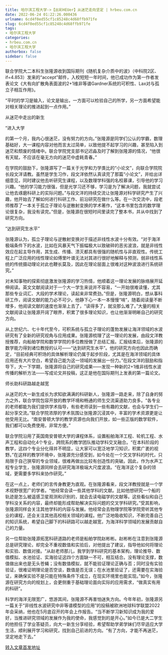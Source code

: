 ```yaml
---
title: 哈尔滨工程大学->【出彩HEUer】从迷茫走向坚定 | hrbeu.com.cn
date: 2022-06-24 01:22:26.000436
urlname: 6cd4f0ed55cf1c85248c4d68ffb971fe
slug: 6cd4f0ed55cf1c85248c4d68ffb971fe
tags: 
- 哈尔滨工程大学
categories:
- hrbeu.com.cn
- 哈尔滨工程大学
authorbox: false
sidebar: false
---
```

联合学院大二本科生张隆源收到国际期刊《随机复杂介质中的波》（中科院2区、if=4.853）发来的“accept”邮件，入校短短一年时间，他已成功作为第一作者发表论文《大有向扩散角表面波的2+1维非等谱Gardner系统的可积性、Lax对与孤立子相互作用》。

“平时的学习是输入，论文是输出，一方面可以检验自己的所学，另一方面希望能对相关理论的推进起到一点作用。”

从迷茫中走出的新生

“进入大学
<!--more-->
的第一个月，我内心很迷茫，没有努力的方向。”张隆源是同学们公认的学霸，数理基础好，大一课程内容对他而言太过简单，以致他提不起学习的兴趣，甚至陷入到迷茫和颓废的情绪中。联合学院党支部书记迟淼及时了解到张隆源的情况，“他很有天赋，不应该在毫无方向的迷茫中虚耗青春。”

在学院的鼓励下，张隆源写了一篇关于光学和力学类比的“小论文”，向联合学院院长段文洋请教。虽然是学生习作，段文洋依然认真读完了那篇“小论文”，并给出详细意见，同时建议他去听研究生课程，以及数理学科强的名校慕课，引导他的学习兴趣。“他的学习能力很强，但是光学习还不够，学习是为了解决问题，我就尝试让他去琢磨科研上的实际问题。”与段文洋的持续交流让张隆源对科学研究产生了兴趣，他开始去了解如何进行科研工作、前沿研究在做什么等。在一次交流中，段老师推荐了一本关于孤立子理论与逆散射变换的学术著作，“这本书里包含的数学理论很复杂，我没有读完。”但是，张隆源在很短时间里读完了整本书，并从中找到了研究方向。

“达到研究生水平”

张隆源认为，孤立子理论与逆散射变换对于描述非线性水波十分有效。“对于海洋极端条件下的水波，比如在风暴天气下振幅极大以致破碎的恶劣波浪，就是非线性效应在起主导作用，其生成、传播、溃灭都具有很强的随机性与非直观性。传统工程上广泛应用的线性理论如傅里叶谱无法对其进行很好地解释与预测，弱非线性系统的传统摄动理论对此也鞭长莫及，因此在理论层面上很难对这种波浪进行系统研究。”

对未知事物的探索彻底激发张隆源的学习热情，他顺着这一理论发展的脉络展开延伸阅读。英文文献阅读对于一个大一学生来说并不容易，“一开始很难读懂，尤其那些专业词汇、大段的学术理论，读起来非常费劲。”但是，张隆源明白，想从事科研工作，阅读文献的能力必不可少。他静下心一本一本慢慢“啃”，随着阅读量不断增多，他阅读文献的速度也渐渐上去了，“读得多了，就没那么难了。”大量的相关文献阅读让张隆源开阔了眼界，积累了很多理论知识，也让他渐渐明晰自己的研究方向。

从上世纪六、七十年代至今，可积系统与孤立子理论的蓬勃发展让海洋领域的水波研究有了全新的研究视角与应用成果。张隆源梳理了这一理论的发展，由段文洋教授推荐，向船舶学院和数学学院的多位教授做了总结汇报。汇报结束后，张隆源的数学能力得到诸位教授的认可——“达到研究生水平”。他的研究方向也因此而确定，“目前经典可积场的具体解析理论仍属于起步阶段，尤其是在海洋领域的具体应用还有大片空白，希望自己能为这一领域的发展出一份力。”在段文洋的鼓励和指导下，大一下学期，张隆源将自己的研究成果——发现一种新的2+1维非线性水波传播的解析方法——写成论文并投稿，这正是他在国际期刊上发表的第一篇论文。

师长助科研路越走越宽

从迷茫的大一新生成长为求知欲满满的科研新人，张隆源一路走来，除了自身的努力之外，联合学院包容开放的教学环境和畅通的师生交流渠道助力良多。“各专业的老师都能为我们提供学术指导，有些老师读到一些有趣的文献，也会与学生们一起分享交流。”联合学院浓厚的学术氛围让张隆源沉浸其中，丰富的学术资源更是让他受用无比。“南安普顿大学的教学资源也向我们开放，如一些正版的数学软件，我们都可以免费使用，非常方便。”

联合学院沿用了英国南安普顿大学的课程体系，设置船舶海洋工程、轮机工程、水声工程和自动化4个专业，跨院系的教学团队推动学科交叉融合。“在本科阶段的教学，这四个专业分化得并不明显，让大家可以宽泛地学习知识，积累广袤的视野。”在这样的教学环境中，张隆源充分感受到，如今处在一个交叉学科的时代，只局限于自己狭窄的专业领域，很难再做出比较有创造性的突破。因此，作为水声工程专业学生，张隆源同样会去研究海洋极端大尺度波浪。“在海洋这个复杂的领域，更需要多学科来协作研究。”

在这一点上，老师们的言传身教更为直观。在张隆源看来，段文洋教授就是一个学术视野很宽广的学者。“他经常会读一些其他学科的文献。比如他想研究一个船的轨迹是怎么被遥感卫星观测和识别的，就会去读电磁学的文献等。这些看似和自己学科没关系的内容，最终却能形成帮助解决实际问题的交叉学科研究。”受其影响，张隆源同样会关注其他学科的内容与发展。他经常会去物理学院等学院旁听其他专业的课程，还会关注其他高校相关领域的课程。他广泛地吸收知识，不断完善自己的知识系统，希望自己脚下的科研路可以越走越宽，为海洋科学领域的发展贡献自己的力量。

另一位帮助张隆源拓宽科研道路的老师是船舶学院赵彬彬。赵彬彬在注意到张隆源总是研究理论，却完全不重视数值和实验后，对他提出了建议，指导他如何将理论和实验、数值对接。“从赵老师那儿，我学到学科研究的基本架构，理论推导、数值模拟、水池验证、实海验证这四个方面缺一不可，相互结合。没有理论支撑，数值做出来也是无头苍蝇；没有数值模拟，就不能验证理论正确与否；同时没有实验验证，很难证明理论是否空谈，数值是否无误；在水池里验证了，还需要在实海验证，来确保实验不是只能在特殊条件下成立，在现实环境里也能实现。”如今，张隆源在研究方向的规划上，会更侧重于基础理论面向实际的应用需求，“做真实有用的科研”。

科学的海洋无限宽广，悠游其间，张隆源不再害怕迷失方向。今年年初，张隆源另一篇关于“非线性水波研究中非等谱模型的应用”的投稿被欧洲地球科学联盟2022年会采纳，他也在5月底召开的年会上作报告。“当不断学习新知识成为我的爱好，当推进研究领域的发展作为我的使命，我感觉到的是开心。”如今已是大二学生的他担任了学业答疑员，向大一新生分享经验，希望帮助学弟学妹们尽早适应大学生活，顺利展开学习和研究，找到自己前进的方向。“有了方向，才能不再迷茫，坚定地走下去。”



[转入文章首发地址](http://gongxue.cn/info/1015/72206.htm)